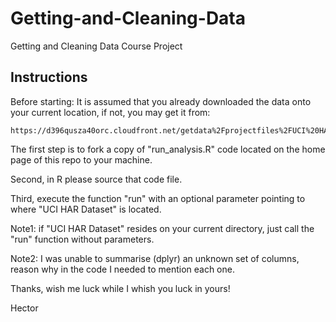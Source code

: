 # Getting-and-Cleaning-Data
Getting and Cleaning Data Course Project

Instructions
---
Before starting: It is assumed that you already downloaded the data onto your current location, if not, you may get it from:

    https://d396qusza40orc.cloudfront.net/getdata%2Fprojectfiles%2FUCI%20HAR%20Dataset.zip


The first step is to fork a copy of "run_analysis.R" code located on the home page of this repo to your machine.

Second, in R please source that code file.

Third, execute the function "run" with an optional parameter pointing to where "UCI HAR Dataset" is located.

Note1: if "UCI HAR Dataset" resides on your current directory, just call the "run" function without parameters.

Note2: I was unable to summarise (dplyr) an unknown set of columns, reason why in the code I needed to mention each one.

Thanks, wish me luck while I whish you luck in yours!

Hector

